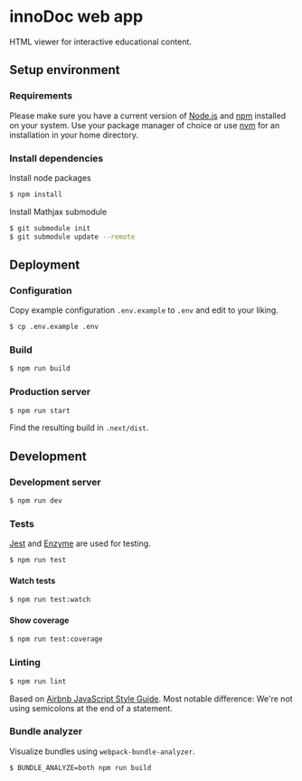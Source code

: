 # innoDoc web app

HTML viewer for interactive educational content.

## Setup environment

### Requirements

Please make sure you have a current version of [Node.js](https://nodejs.org/) and [npm](https://www.npmjs.com/) installed on your system. Use your package manager of choice or use [nvm](https://github.com/creationix/nvm) for an installation in your home directory.

### Install dependencies

Install node packages
```sh
$ npm install
```
Install Mathjax submodule
```sh
$ git submodule init
$ git submodule update --remote
```

## Deployment

### Configuration

Copy example configuration `.env.example` to `.env` and edit to your liking.

```sh
$ cp .env.example .env
```

### Build

```sh
$ npm run build
```

### Production server

```sh
$ npm run start
```

Find the resulting build in `.next/dist`.

## Development

### Development server

```sh
$ npm run dev
```

### Tests

[Jest](https://jestjs.io/) and [Enzyme](http://airbnb.io/enzyme/) are used for testing.

```sh
$ npm run test
```

#### Watch tests

```sh
$ npm run test:watch
```

#### Show coverage

```sh
$ npm run test:coverage
```

### Linting

```sh
$ npm run lint
```

Based on [Airbnb JavaScript Style Guide](https://github.com/airbnb/javascript). Most notable difference: We're not using semicolons at the end of a statement.

### Bundle analyzer

Visualize bundles using `webpack-bundle-analyzer`.

```sh
$ BUNDLE_ANALYZE=both npm run build
```
